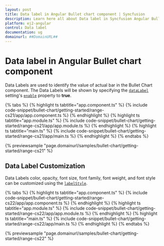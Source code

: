 ```yaml
---
layout: post
title: Data label in Angular Bullet chart component | Syncfusion
description: Learn here all about Data label in Syncfusion Angular Bullet chart component of Syncfusion Essential JS 2 and more.
platform: ej2-angular
control: Data label 
documentation: ug
domainurl: ##DomainURL##
---
```

<!-- markdownlint-disable MD036 -->

# Data label in Angular Bullet chart component

Data Labels are used to identify the value of actual bar in the Bullet Chart component. The Data Labels will be shown by specifying the [`dataLabel`](https://ej2.syncfusion.com/angular/documentation/api/bullet-chart/#datalabel) setting's [`enable`](https://ej2.syncfusion.com/angular/documentation/api/bullet-chart/bulletDataLabelModel/#enable) property to **true**.

{% tabs %}
{% highlight ts tabtitle="app.component.ts" %}
{% include code-snippet/bullet-chart/getting-started/range-cs21/app/app.component.ts %}
{% endhighlight %}
{% highlight ts tabtitle="app.module.ts" %}
{% include code-snippet/bullet-chart/getting-started/range-cs21/app/app.module.ts %}
{% endhighlight %}
{% highlight ts tabtitle="main.ts" %}
{% include code-snippet/bullet-chart/getting-started/range-cs21/app/main.ts %}
{% endhighlight %}
{% endtabs %}
  
{% previewsample "page.domainurl/samples/bullet-chart/getting-started/range-cs21" %}

## Data Label Customization

Data Labels color, opacity, font size, font family, font weight, and font style can be customized using the [`labelStyle`](https://ej2.syncfusion.com/angular/documentation/api/bullet-chart/bulletDataLabelModel/#labelstyle).

{% tabs %}
{% highlight ts tabtitle="app.component.ts" %}
{% include code-snippet/bullet-chart/getting-started/range-cs22/app/app.component.ts %}
{% endhighlight %}
{% highlight ts tabtitle="app.module.ts" %}
{% include code-snippet/bullet-chart/getting-started/range-cs22/app/app.module.ts %}
{% endhighlight %}
{% highlight ts tabtitle="main.ts" %}
{% include code-snippet/bullet-chart/getting-started/range-cs22/app/main.ts %}
{% endhighlight %}
{% endtabs %}
  
{% previewsample "page.domainurl/samples/bullet-chart/getting-started/range-cs22" %}